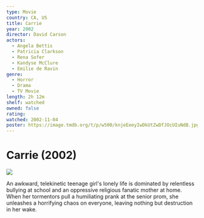 ```yaml
---
type: Movie
country: CA, US
title: Carrie
year: 2002
director: David Carson
actors:
  - Angela Bettis
  - Patricia Clarkson
  - Rena Sofer
  - Kandyse McClure
  - Emilie de Ravin
genre:
  - Horror
  - Drama
  - TV Movie
length: 2h 12m
shelf: watched
owned: false
rating:
watched: 2002-11-04
poster: https://image.tmdb.org/t/p/w500/knjeEeeyIwDkUtZwDfJOcUIuNdB.jpg
---
```


# Carrie (2002)

![](https://image.tmdb.org/t/p/w500/knjeEeeyIwDkUtZwDfJOcUIuNdB.jpg)

An awkward, telekinetic teenage girl's lonely life is dominated by relentless bullying at school and an oppressive religious fanatic mother at home. When her tormentors pull a humiliating prank at the senior prom, she unleashes a horrifying chaos on everyone, leaving nothing but destruction in her wake.